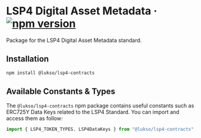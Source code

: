 # LSP4 Digital Asset Metadata &middot; [![npm version](https://img.shields.io/npm/v/@lukso/lsp4-contracts.svg?style=flat)](https://www.npmjs.com/package/@lukso/lsp4-contracts)

Package for the LSP4 Digital Asset Metadata standard.

## Installation

```bash
npm install @lukso/lsp4-contracts
```

## Available Constants & Types

The `@lukso/lsp4-contracts` npm package contains useful constants such as ERC725Y Data Keys related to the LSP4 Standard. You can import and access them as follow:

```js
import { LSP4_TOKEN_TYPES, LSP4DataKeys } from "@lukso/lsp4-contracts";
```
